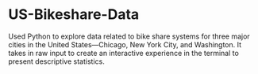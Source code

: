 # US-Bikeshare-Data
Used Python to explore data related to bike share systems for three major cities in the United States—Chicago, New York City, and Washington. It takes in raw input to create an interactive experience in the terminal to present descriptive statistics.
